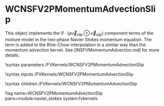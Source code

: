 # WCNSFV2PMomentumAdvectionSlip

This object implements the $\nabla \cdot \left(\rho\vec u_{slip} \otimes \vec u_{slip} \right)$
component terms of the mixture model in the two-phase Navier Stokes momentum equation.
The term is added to the Rhie-Chow interpolation in a similar way than the momentum advection
kernel. See [INSFVMomentumAdvection.md] for more details.

!syntax parameters /FVKernels/WCNSFV2PMomentumAdvectionSlip

!syntax inputs /FVKernels/WCNSFV2PMomentumAdvectionSlip

!syntax children /FVKernels/WCNSFV2PMomentumAdvectionSlip

!tag name=WCNSFV2PMomentumAdvectionSlip pairs=module:navier_stokes system:fvkernels
